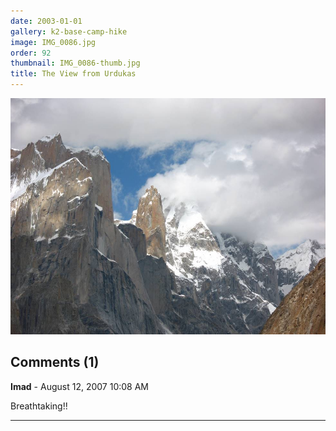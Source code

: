 ```yaml
---
date: 2003-01-01
gallery: k2-base-camp-hike
image: IMG_0086.jpg
order: 92
thumbnail: IMG_0086-thumb.jpg
title: The View from Urdukas
---
```


![The View from Urdukas](./IMG_0086.jpg)

<div id="comments">

## Comments (1)

**Imad** - August 12, 2007 10:08 AM

Breathtaking!!

---

</div>